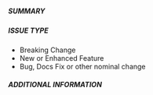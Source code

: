 ##### SUMMARY
<!--- Describe the change, including rationale and design decisions -->

<!---
If you are fixing an existing issue, please include "fixes #nnn" in your
commit message and your description; but you should still explain what
the change does.
-->

##### ISSUE TYPE
<!--- Pick one below and delete the rest: -->
 - Breaking Change
 - New or Enhanced Feature
 - Bug, Docs Fix or other nominal change

##### ADDITIONAL INFORMATION
<!---
Include additional information to help people understand the change here.
For bugs that don't have a linked bug report, a step-by-step reproduction
of the problem is helpful.
-->

<!--- Paste verbatim command output below, e.g. before and after your change -->
```

```
